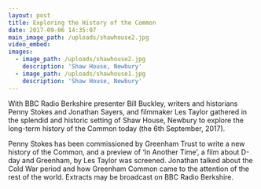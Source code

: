 ```yaml
---
layout: post
title: Exploring the History of the Common
date: 2017-09-06 14:35:07
main_image_path: /uploads/shawhouse2.jpg
video_embed:
images:
  - image_path: /uploads/shawhouse2.jpg
    description: 'Shaw House, Newbury'
  - image_path: /uploads/shawhouse1.jpg
    description: 'Shaw House, Newbury'
---
```



With BBC Radio Berkshire presenter Bill Buckley, writers and historians Penny Stokes and Jonathan Sayers, and filmmaker Les Taylor gathered in the splendid and historic setting of Shaw House, Newbury to explore the long-term history of the Common today (the 6th September, 2017).

Penny Stokes has been commissioned by Greenham Trust to write a new history of the Common, and a preview of ‘In Another Time’, a film about D-day and Greenham, by Les Taylor was screened. Jonathan talked about the Cold War period and how Greenham Common came to the attention of the rest of the world. Extracts may be broadcast on BBC Radio Berkshire.